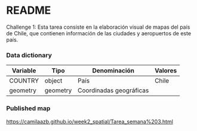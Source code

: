 # README
Challenge 1:
Esta tarea consiste en la elaboración visual de mapas del país de Chile, que contienen información de las ciudades y aeropuertos de este país. 

### Data dictionary 

| Variable     | Tipo    | Denominación                            | Valores                               |
|--------------|----------|-----------------------------------------|-------------------------------------------|
| COUNTRY      | object   | País                                    |     Chile                                 |
| geometry    | geometry  | Coordinadas geográficas                  |                                           |


### Published map
https://camilaazb.github.io/week2_spatial/Tarea_semana%203.html 
